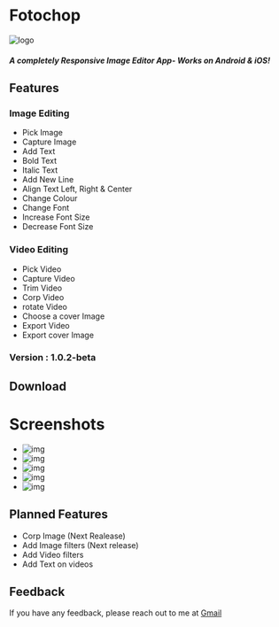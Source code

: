 # Fotochop

![logo](https://github.com/awes0m/fotoshop/blob/main/fotochop/assets/icon/FotoChop.png)

##### A completely Responsive Image Editor App- Works on Android & iOS!

## Features

### Image Editing
- Pick Image
- Capture Image
- Add Text
- Bold Text
- Italic Text
- Add New Line
- Align Text Left, Right & Center
- Change Colour
- Change Font
- Increase Font Size
- Decrease Font Size

### Video Editing
- Pick Video
- Capture Video
- Trim Video
- Corp Video
- rotate Video
- Choose a cover Image
- Export Video
- Export cover Image

### Version : 1.0.2-beta
## Download





# Screenshots
- ![img](https://github.com/awes0m/fotoshop/blob/main/fotochop/SCREENSHOTS/Screenshot_Front_Page.png)
- ![img](https://github.com/awes0m/fotoshop/blob/main/fotochop/SCREENSHOTS/Screenshot_Add%20Text.png)
- ![img](https://github.com/awes0m/fotoshop/blob/main/fotochop/SCREENSHOTS/Screenshot_editScreen.png)
- ![img](https://github.com/awes0m/fotoshop/blob/main/fotochop/SCREENSHOTS/Screenshot_colorPicker.png)
- ![img](https://github.com/awes0m/fotoshop/blob/main/fotochop/SCREENSHOTS/Screenshot_Fontchooser.png)
  
  

## Planned Features
- Corp Image (Next Realease)
- Add Image filters (Next release)
- Add Video filters
- Add Text on videos
## Feedback

If you have any feedback, please reach out to me at [Gmail](dgr8som@gmail.com)
